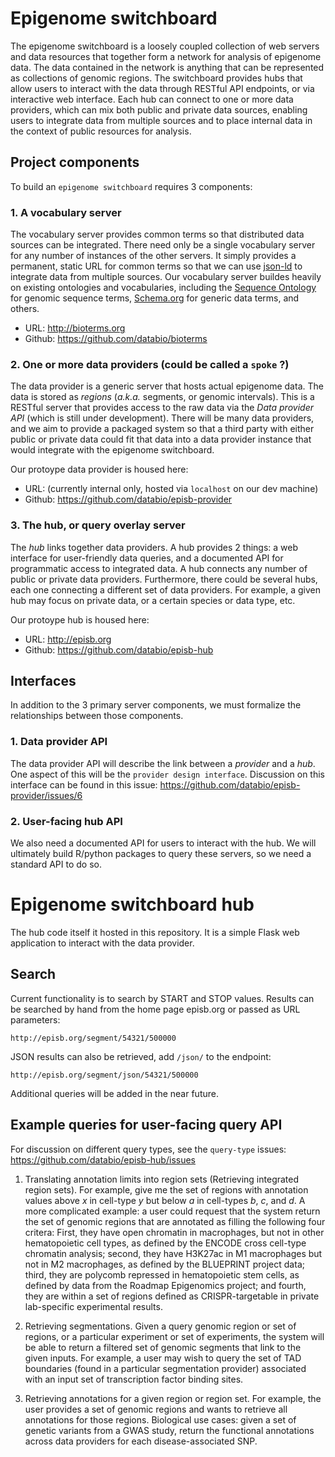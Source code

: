 # Epigenome switchboard

The epigenome switchboard is a loosely coupled collection of web servers and data resources that together form a network for analysis of epigenome data. The data contained in the network is anything that can be represented as collections of genomic regions. The switchboard provides hubs that allow users to interact with the data through RESTful API endpoints, or via interactive web interface. Each hub can connect to one or more data providers, which can mix both public and private data sources, enabling users to integrate data from multiple sources and to place internal data in the context of public resources for analysis.


## Project components

To build an `epigenome switchboard` requires 3 components:

### 1. A vocabulary server

The vocabulary server provides common terms so that distributed data sources can be integrated. There need only be a single vocabulary server for any number of instances of the other servers. It simply provides a permanent, static URL for common terms so that we can use [json-ld](https://json-ld.org/) to integrate data from multiple sources. Our vocabulary server buildes heavily on existing ontologies and vocabularies, including the [Sequence Ontology](http://www.sequenceontology.org/) for genomic sequence terms, [Schema.org](http://schema.org) for generic data terms, and others.

- URL: http://bioterms.org
- Github: https://github.com/databio/bioterms


### 2. One or more data providers (could be called a `spoke` ?)

The data provider is a generic server that hosts actual epigenome data. The data is stored as *regions* (*a.k.a.* segments, or genomic intervals). This is a RESTful server that provides access to the raw data via the *Data provider API* (which is still under development). There will be many data providers, and we aim to provide a packaged system so that a third party with either public or private data could fit that data into a data provider instance that would integrate with the epigenome switchboard.

Our protoype data provider is housed here:

- URL: (currently internal only, hosted via `localhost` on our dev machine)
- Github: https://github.com/databio/episb-provider

### 3. The hub, or query overlay server

The *hub* links together data providers. A hub provides 2 things: a web interface for user-friendly data queries, and a documented API for programmatic access to integrated data. A hub connects any number of public or private data providers. Furthermore, there could be several hubs, each one connecting a different set of data providers. For example, a given hub may  focus on private data, or a certain species or data type, etc.

Our protoype hub is housed here:

- URL: http://episb.org
- Github: https://github.com/databio/episb-hub


## Interfaces

In addition to the 3 primary server components, we must formalize the relationships between those components. 

### 1. Data provider API

The data provider API will describe the link between a *provider* and a *hub*. One aspect of this will be the `provider design interface`. Discussion on this interface can be found in this issue: https://github.com/databio/episb-provider/issues/6

### 2. User-facing hub API

We also need a documented API for users to interact with the hub. We will ultimately build R/python packages to query these servers, so we need a standard API to do so.

# Epigenome switchboard hub

The hub code itself it hosted in this repository. It is a simple Flask web application to interact with the data provider.

## Search

Current functionality is to search by START and STOP values. Results can be searched by hand from the home page episb.org or passed as URL parameters:

    http://episb.org/segment/54321/500000

JSON results can also be retrieved, add `/json/` to the endpoint:

    http://episb.org/segment/json/54321/500000

Additional queries will be added in the near future.


## Example queries for user-facing query API

For discussion on different query types, see the `query-type` issues: https://github.com/databio/episb-hub/issues

1. Translating annotation limits into region sets (Retrieving integrated region sets). For example, give me the set of regions with annotation values above *x* in cell-type *y* but below *a* in cell-types *b*, *c*, and *d*. A more complicated example: a user could request that the system return the set of genomic regions that are annotated as filling the following four critera: First, they have open chromatin in macrophages, but not in other hematopoietic cell types, as defined by the ENCODE cross cell-type chromatin analysis; second, they have H3K27ac in M1 macrophages but not in M2 macrophages, as defined by the BLUEPRINT project data; third, they are polycomb repressed in hematopoietic stem cells, as defined by data from the Roadmap Epigenomics project; and fourth, they are within a set of regions defined as CRISPR-targetable in private lab-specific experimental results.

2. Retrieving segmentations. Given a query genomic region or set of regions, or a particular experiment or set of experiments, the system will be able to return a filtered set of genomic segments that link to the given inputs. For example, a user may wish to query the set of TAD boundaries (found in a particular segmentation provider) associated with an input set of transcription factor binding sites.

3. Retrieving annotations for a given region or region set. For example, the user provides a set of genomic regions and wants to retrieve all annotations for those regions. Biological use cases: given a set of genetic variants from a GWAS study, return the functional annotations across data providers for each disease-associated SNP.

